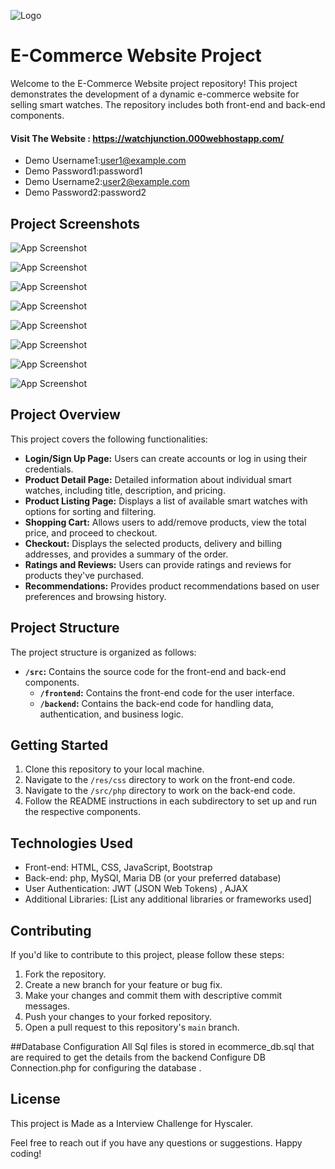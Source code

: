 ![Logo](https://i.ibb.co/DK4v5g8/logo.png)

# E-Commerce Website Project

Welcome to the E-Commerce Website project repository! This project demonstrates the development of a dynamic e-commerce website for selling smart watches. The repository includes both front-end and back-end components.

#### Visit The Website : https://watchjunction.000webhostapp.com/

- Demo Username1:user1@example.com
- Demo Password1:password1
- Demo Username2:user2@example.com
- Demo Password2:password2

## Project Screenshots
![App Screenshot](https://i.ibb.co/WFbHddB/Screenshot-6.png)

![App Screenshot](https://i.ibb.co/Xyt3LnR/Screenshot-7.png)

![App Screenshot](https://i.ibb.co/PcVDPFk/Screenshot-1.png)

![App Screenshot](https://i.ibb.co/zx7Ww0d/Screenshot-4.png)

![App Screenshot](https://i.ibb.co/16BXVQm/Screenshot-9.png)

![App Screenshot](https://i.ibb.co/Bfb7ZT9/Screenshot-8.png)

![App Screenshot](https://i.ibb.co/fvNG7dL/Screenshot-5.png)

![App Screenshot](https://i.ibb.co/f2fP1mp/Screenshot-10.png)


## Project Overview

This project covers the following functionalities:

- **Login/Sign Up Page:** Users can create accounts or log in using their credentials.
- **Product Detail Page:** Detailed information about individual smart watches, including title, description, and pricing.
- **Product Listing Page:** Displays a list of available smart watches with options for sorting and filtering.
- **Shopping Cart:** Allows users to add/remove products, view the total price, and proceed to checkout.
- **Checkout:** Displays the selected products, delivery and billing addresses, and provides a summary of the order.
- **Ratings and Reviews:** Users can provide ratings and reviews for products they've purchased.
- **Recommendations:** Provides product recommendations based on user preferences and browsing history.

## Project Structure

The project structure is organized as follows:

- **`/src`:** Contains the source code for the front-end and back-end components.
  - **`/frontend`:** Contains the front-end code for the user interface.
  - **`/backend`:** Contains the back-end code for handling data, authentication, and business logic.

## Getting Started

1. Clone this repository to your local machine.
2. Navigate to the `/res/css` directory to work on the front-end code.
3. Navigate to the `/src/php` directory to work on the back-end code.
4. Follow the README instructions in each subdirectory to set up and run the respective components.

## Technologies Used

- Front-end: HTML, CSS, JavaScript, Bootstrap
- Back-end: php, MySQl, Maria DB (or your preferred database)
- User Authentication: JWT (JSON Web Tokens) , AJAX
- Additional Libraries: [List any additional libraries or frameworks used]

## Contributing

If you'd like to contribute to this project, please follow these steps:

1. Fork the repository.
2. Create a new branch for your feature or bug fix.
3. Make your changes and commit them with descriptive commit messages.
4. Push your changes to your forked repository.
5. Open a pull request to this repository's `main` branch.

##Database Configuration
All Sql files is stored in ecommerce_db.sql that are required to get the details from the backend 
 Configure DB Connection.php for configuring the database .


## License

This project is Made as a Interview Challenge for Hyscaler.

Feel free to reach out if you have any questions or suggestions. Happy coding!

